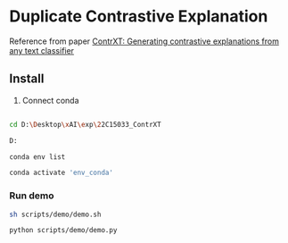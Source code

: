 # Duplicate Contrastive Explanation

Reference from paper [ContrXT: Generating contrastive explanations from any text classifier](https://www.sciencedirect.com/science/article/abs/pii/S1566253521002426)

## Install
1. Connect conda
```sh

cd D:\Desktop\xAI\exp\22C15033_ContrXT

D:

conda env list

conda activate 'env_conda'
```

### Run demo

```sh
sh scripts/demo/demo.sh

python scripts/demo/demo.py
```